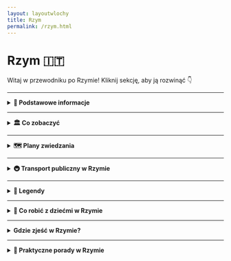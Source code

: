 ```yaml
---
layout: layoutwlochy
title: Rzym
permalink: /rzym.html
---
```


# Rzym 🇮🇹

Witaj w przewodniku po Rzymie! Kliknij sekcję, aby ją rozwinąć 👇

---

<details>
  <summary><strong>📌 Podstawowe informacje</strong></summary>
  <p>
    Rzym to nie tylko stolica Włoch, ale też jedno wielkie muzeum pod gołym niebem, w którym tramwaj czasem mija kolumnę z czasów, gdy nikt jeszcze nie wiedział, czym jest Wi-Fi. Można powiedzieć, że historia w Rzymie dosłownie czai się za rogiem – a czasem nawet pod chodnikiem.
  </p>

  <h3>Jak się tam dostać?</h3>
  <p>
    Z Polski do Rzymu można się dostać w jeden sposób – lotem. Teleportacja jeszcze nie działa, chociaż Włosi z pewnością by ją opatentowali i nazwali „Espressotransporto”. Najszybsza i najtańsza opcja to samolot – tanie linie lotnicze (czytaj: te, gdzie kanapka kosztuje więcej niż bilet) latają z wielu polskich miast, m.in. z Warszawy, Krakowa, Wrocławia i Gdańska.
  </p>

  <h3>Lotniska</h3>
  <ul>
    <li><strong>Fiumicino (Leonardo da Vinci)</strong> – większe, elegantsze, z lotami międzynarodowymi i klimatem „Witaj w Europie, turysto!”.</li>
    <li><strong>Ciampino</strong> – mniejsze, ale za to tanie linie je uwielbiają. Jeśli widzisz bilet za 59 zł, to pewnie tu wylądujesz.</li>
  </ul>

  <h3>O jedzeniu słów kilka</h3>
  <p>
    Włosi nie żartują z jedzenia. I Ty też nie powinieneś. Pizza w Rzymie to osobna kategoria sztuki, a pasta... ech, pasta to styl życia. Jeśli zjesz spaghetti carbonara ze śmietaną – ryzykujesz wygnanie z miasta. A tiramisu? To deser, który potrafi rozwiązać kryzysy międzynarodowe. Słowem: przyjeżdżasz głodny, wyjeżdżasz szczęśliwie okrągły.
  </p>
</details>

---
 
  <details>
  <summary><strong>🏛️ Co zobaczyć</strong></summary>

  <div class="mapa-rzymu">
<iframe src="https://www.google.com/maps/d/embed?mid=1J3t2K6YPzD9cGQLAb_nNhQ3nCCrWo_E&ehbc=2E312F&noprof=1" width="100%" height="500" style="border:0;" loading="lazy"></iframe>
  </div>


  <details>
    <summary><strong>🏟️ Koloseum – jak zwiedzać i kupić bilety</strong></summary>
    <p><em>Współrzędne: 41.8902° N, 12.4922° E</em></p>

    <div style="text-align: center; margin: 20px 0;">
  <img 
    src="{{ '/assets/images/koloseum.jpg' | relative_url }}" 
    alt="Koloseum" 
    style="width: 100%; max-width: 600px; height: auto; border: 3px solid #ccc; border-radius: 8px; box-shadow: 0 4px 8px rgba(0,0,0,0.1);">
</div>

    
    <p>Witaj w Koloseum, największym arenie walk, gdzie nie ma miejsca na nudę, ale na pewno jest miejsce na zaskoczenie! Jeśli myślisz, że koloseum to tylko miejsce, gdzie niegdyś walczyli gladiatorzy, to jesteś w błędzie. To także miejsce, które przypomina ci, że Rzymianie mieli wyobraźnię! Dziś to jedno z najbardziej popularnych miejsc turystycznych na świecie – i to z dobrego powodu. Każdy, kto je odwiedza, zostaje wciągnięty w wir historii i… tłumów turystów. Oczywiście nie ma się co dziwić – Koloseum jest po prostu wspaniałe!</p>

<p>To prawda, że nie znajdziesz tu już walk gladiatorów ani pokazów lwów, ale za to jest całe mnóstwo przewodników, którzy opowiedzą Ci, jak to kiedyś było. I to naprawdę robi wrażenie. Z jednej strony czujesz się, jakbyś przeniósł się do starożytnego Rzymu, a z drugiej – nie możesz się doczekać, aż uda ci się zrobić idealne selfie przed tą monumentalną budowlą. W końcu, kto by nie chciał mieć na zdjęciu Koloseum? I kto by nie chciał poczuć się jak w filmie?</p>

<p>Koloseum to także doskonały przykład, jak Rzymianie potrafili budować coś, co przetrwa wieki. Tak, Koloseum ma ponad 2000 lat i nadal robi wrażenie. A jeśli myślisz, że to tylko „stara ruina”, to się mylisz – w rzeczywistości Koloseum to miejsce, które może pochwalić się nie tylko olbrzymimi rozmiarami, ale i wielką historią. Kiedy patrzysz na tę ogromną arenę, masz wrażenie, że zaraz usłyszysz bębny i krzyki tłumów. I kto wie – może wciąż znajdziesz tu ślady dawnych dni!</p>

<p>Jeśli planujesz odwiedzić Koloseum, pamiętaj, że nie jest to wcale takie łatwe. Mimo że budowla jest absolutnie majestatyczna, to dotarcie do środka może wymagać cierpliwości. Tłumy turystów, długie kolejki i ten nieustający gwar – to wszystko należy do „uroków” turystyki w Rzymie. Ale jeśli nie chcesz czekać, polecamy opcję zakupu biletów online. A potem – gotowy na podbój Koloseum? Bo kiedy już znajdziesz się w środku, poczujesz się jak prawdziwy gladiator!</p>

    <h3>Jak dotrzeć?</h3>
    <ul>
      <li>Znajduje się w centrum Rzymu, przy stacji metra <strong>Colosseo</strong> (linia B).</li>
    </ul>

    <h3>Godziny otwarcia</h3>
    <ul>
      <li><strong>Codziennie</strong>: od 9:00 do ok. 19:00 (ostatnie wejście godzinę wcześniej)</li>
      <li><strong>Zamknięte</strong>: 25 grudnia i 1 stycznia</li>
    </ul>

    <h3>Rodzaje biletów</h3>
    <ul>
      <li><strong>Bilet standardowy</strong> (~18€): Koloseum, Forum Romanum i Palatyn, ważny 24h</li>
      <li><strong>Z audio przewodnikiem</strong> lub <strong>z przewodnikiem</strong></li>
      <li><strong>Bilet Arena Floor</strong>: wejście na arenę</li>
      <li><strong>Underground & Upper Levels</strong>: podziemia i wyższe piętra – tylko z przewodnikiem</li>
    </ul>

    <h3>Gdzie kupić bilety?</h3>
    <ul>
      <li>Najlepiej <strong>online z wyprzedzeniem</strong> – duże kolejki na miejscu</li>
      <li>Oficjalna strona: <a href="https://colosseo.it" target="_blank">colosseo.it</a></li>
    </ul>

    <h3>Wskazówki</h3>
    <ul>
      <li>Latem zabierz wodę i czapkę – mało cienia</li>
      <li>Nie zabieraj dużych plecaków – mogą być zakazane</li>
    </ul>

    <h3>Ciekawostka</h3>
    <p>Po upadku Rzymu Koloseum było rozbierane na kamień. Mimo to przetrwało wieki i dziś jest jednym z cudów architektury starożytnej – przyciąga miliony turystów rocznie.</p>
  </details>


<details>
  <summary><strong>🏛️ Forum Romanum – serce starożytnego Rzymu</strong></summary>
    <p><em>Współrzędne: 41.8925° N, 12.4853° E</em></p>

    <div style="text-align: center; margin: 20px 0;">
  <img 
    src="{{ '/assets/images/forumromanum.jpg' | relative_url }}" 
    alt="Koloseum" 
    style="width: 100%; max-width: 600px; height: auto; border: 3px solid #ccc; border-radius: 8px; box-shadow: 0 4px 8px rgba(0,0,0,0.1);">
</div>
  
  <p>Witaj na Forum Romanum, miejscu, które kiedyś było epicentrum życia politycznego, towarzyskiego, a także… plotkarskiego w starożytnym Rzymie. Jeśli kiedykolwiek marzyłeś o byciu świadkiem wielkich przemówień i politycznych intryg, to Forum Romanum to miejsce, które spełni Twoje marzenia. Oczywiście, w dzisiejszych czasach jest tu już tylko sporo kamieni, ale dzięki wyobraźni łatwo możesz poczuć się jak obywatel starożytnego Rzymu – tylko z nowoczesnym aparatem i w sandałkach zamiast tuniki.</p>

<p>Forum Romanum było kiedyś areną dla wielkich przemów, politycznych spotkań i... okolicznych plotek. Możesz sobie wyobrazić, jak senatorowie przekrzykiwali się, rzucali oskarżenia i sporządzali plany na przyszłość. I tak, w międzyczasie przechodziły tam także wieści o wojnach, zwycięstwach, a może nawet rzymskich romansach. Z całym tym zamieszaniem w powietrzu, nikt nie myślał, że te ruiny przetrwają przez wieki i staną się turystycznym magnesem.</p>

<p>Dziś Forum Romanum to bardziej "wielki plac ruin", ale to nie zmienia faktu, że wciąż jest to jedno z najbardziej fascynujących miejsc w Rzymie. Spacerując pośród kamieni, starych kolumn i ruin świątyń, można poczuć się jakby czas stanął w miejscu, a wokół ciebie wciąż słychać echa starożytnych debat i rozmów. Chcesz poczuć się jak senator? Wystarczy postać przy jednym z tych ogromnych kamieni i poczuć się ważnym.</p>

<p>Tak, Forum Romanum to wspaniałe miejsce do spacerów, ale także doskonała okazja, by pochwalić się znajomym, że widziałeś miejsce, gdzie decydowały się losy imperium. Co więcej, pamiętaj, że nie tylko politycy mieli swoje spotkania na Forum. To także miejsce, gdzie odbywały się publiczne ogłoszenia, targi i zabawy. A jeśli marzysz o takim starożytnym Rzymie, Forum Romanum jest świetnym miejscem, by poczuć się jak prawdziwy obywatel.</p>


  <h3>Co zobaczyć?</h3>
  <ul>
    <li>Łuk Tytusa</li>
    <li>Świątynia Saturna</li>
    <li>Kurii – dawna siedziba senatu</li>
    <li>Bazylika Maksencjusza</li>
    <li>Dom Westalek</li>
  </ul>

  <h3>Informacje praktyczne</h3>
  <ul>
    <li>Wejście przez Koloseum lub wzgórze Palatyn</li>
    <li>W cenie biletu do Koloseum</li>
    <li>Czas zwiedzania: 1–1,5 godziny</li>
  </ul>

  <h3>Ciekawostka</h3>
  <p>Forum popadło w ruinę po upadku cesarstwa i przez wieki było zapomniane – znajdowały się tu... pastwiska!</p>
</details>


<details>
  <summary><strong>⛪ Watykan i Bazylika św. Piotra</strong></summary>
  <p><em>Współrzędne: 41.9022° N, 12.4539° E</em></p>

 <div style="text-align: center; margin: 20px 0;">
  <img 
    src="{{ '/assets/images/watykan.jpg' | relative_url }}" 
    alt="Watykan" 
    style="width: 100%; max-width: 600px; height: auto; border: 3px solid #ccc; border-radius: 8px; box-shadow: 0 4px 8px rgba(0,0,0,0.1);"
  >
</div>
  
  <p>Watykan – to miejsce, które nie tylko jest najmniejszym państwem na świecie (tak, mniejsze niż niektóre parki w Rzymie), ale również pełnym magii centrum religii katolickiej. Przynajmniej tak mówią. Jeśli jeszcze nie miałeś okazji odwiedzić Watykanu, to... wiesz, co mówi się o tym miejscu? To jak wchodzić do magicznej krainy, gdzie każda statua, każdy obraz i każdy fragment marmuru wygląda jakby miał swoją własną historię do opowiedzenia.</p>

<p>Warto zacząć od Bazyliki św. Piotra, która jest bardziej znana niż niejedno supergwiazdorskie dzieło sztuki. Kiedy wchodzisz do tej gigantycznej świątyni, czujesz się jak mikroczłowiek w porównaniu z jej olbrzymimi kolumnami i gigantyczną kopułą, która – swoją drogą – jest jednym z największych cudów architektonicznych na świecie. Powiem to wprost: Bazylika św. Piotra to trochę jak olbrzymi sklep spożywczy... tylko zamiast jedzenia, masz pełno dzieł sztuki i religijnych artefaktów.</p>

<p> Najbardziej imponująca jest „Pieta” Michała Anioła – rzeźba, która sprawia, że cała reszta Bazyliki wydaje się być tłem. Dodatkowo, jeśli masz ochotę na mały workout, możesz wybrać się na wspinaczkę po schodach, by dotrzeć do samego szczytu kopuły. Z góry rozciąga się widok, który sprawi, że poczujesz się jak cesarz Rzymu... lub przynajmniej jak ktoś, kto ma bardzo, bardzo dobry widok na miasto.</p>

<p>A teraz mała ciekawostka: czy wiesz, że Bazylika św. Piotra została zbudowana na miejscu grobu św. Piotra, który był jednym z apostołów Jezusa? No tak, można powiedzieć, że wybór lokalizacji był całkiem dobry. A to, że cała konstrukcja trwała setki lat? To już tylko potwierdza, jak bardzo Rzym lubi robić rzeczy na wielką skalę.</p>

<p>Oczywiście, Bazylika to tylko część Watykanu. Po drodze na pewno natrafisz na Plac św. Piotra, który ma jeden z najbardziej rozpoznawalnych widoków na świecie – owalny kształt z gigantycznymi kolumnami w kształcie serca. Możesz sobie wyobrazić, że jesteś częścią pielgrzymki lub po prostu robisz selfie. Wybór należy do Ciebie.</p>

<p>Nie zapomnij również o Muzeach Watykańskich. Jeśli masz trochę więcej czasu (i energii, bo to jak odwiedzić całą galerię sztuki świata w jednym miejscu), będziesz miał okazję zobaczyć nie tylko zbiory papieskie, ale i... no tak, słynne freski Michała Anioła w Kaplicy Sykstyńskiej. I pamiętaj, nie spiesz się – bo po drodze trafisz na tyle dzieł sztuki, że będzie to prawdziwa uczta dla Twoich oczu (a także trochę dla umysłu, jeśli potrafisz rozpoznać każdy obraz i jego znaczenie).</p>

<p>Podsumowując, Watykan to prawdziwa podróż w czasie, historii i... pięknej architekturze. Warto poświęcić trochę czasu na zachwycanie się tym miejscem. Możesz śmiało powiedzieć, że odwiedziłeś „małe” państwo, które jest w stanie oczarować nawet tych, którzy nie są aż tak religijni. A jeśli nawet nie planujesz zostać papieżem, to przynajmniej masz wyjątkowe wspomnienia i zdjęcia na Instagramie!</p>
  <h3>Co zobaczyć?</h3>
  <ul>
    <li><strong>Bazylika św. Piotra</strong> – największy kościół chrześcijański na świecie</li>
    <li><strong>Plac św. Piotra</strong> – z kolumnadą Berniniego</li>
    <li><strong>Kopuła Michała Anioła</strong> – panorama Rzymu</li>
    <li><strong>Muzea Watykańskie</strong> – m.in. Kaplica Sykstyńska</li>
  </ul>

  <h3>Wskazówki</h3>
  <ul>
    <li>Wejście do bazyliki – <strong>bezpłatne</strong></li>
    <li>Ubiór: zakryte ramiona i kolana</li>
    <li>Muzea – płatne, lepiej kupić bilety online</li>
  </ul>

  <h3>Ciekawostka</h3>
  <p>Na kopule Bazyliki znajduje się napis po łacinie: „Ty jesteś Piotr, i na tej opoce zbuduję mój Kościół”.</p>
</details>


<details>
  <summary><strong>🕍 Panteon – świątynia wszystkich bogów</strong></summary>
  <p><em>Współrzędne: 41.8986° N, 12.4769° E</em></p>
  
<div style="text-align: center; margin: 20px 0;">
  <img 
    src="{{ '/assets/images/panteon.jpg' | relative_url }}" 
    alt="Panteon" 
style="width: 100%; max-width: 600px; height: auto; border: 3px solid #ccc; border-radius: 8px; box-shadow: 0 4px 8px rgba(0,0,0,0.1);"  >
</div>
  
  
  <p>Wchodzisz do Panteonu, a pierwsze, co czujesz, to… ciepło! Nie tylko dlatego, że temperatura w Rzymie zazwyczaj przypomina piekarnik, ale też dlatego, że ten budynek ma więcej energii niż większość współczesnych biurowców. Kiedy wchodzi się do środka, ma się wrażenie, że zaraz wybuchnie fajerwerkami. Dlaczego? Bo w 126 roku n.e. Rzymianie postanowili stworzyć miejsce, które nie tylko miało zaskakiwać rozmiarem, ale i praktycznością. I o ile nie możemy dostać tu Wi-Fi, to na pewno dostaniemy niezapomniane wrażenia.</p>

<p>Ale zacznijmy od początku. Panteon to świątynia poświęcona wszystkim bogom starożytnego Rzymu (tak, wszystkie!). Na pewno nie chciałbyś tu spotkać swojego szefa, bo nawet bogowie mogą mieć problem z załatwieniem sprawy w kolejce. Słynna kopuła Panteonu, z otworem w suficie (<em>okulus</em>), jest tak perfekcyjnie zaprojektowana, że wpuszcza światło… ale nie deszcz. Dzięki temu wnętrze wygląda jak niekończąca się scena w najlepszym filmie, który wciąż kręcą od 1900 lat.</p>

<p>A teraz najlepsze: Panteon, mimo że jest ponad 1900 lat stary, wygląda jakby dopiero co przeszedł renowację. Rzymianie wiedzieli, jak zrobić coś na wieczność. Chociaż my, ludzie współcześni, z pewnością byśmy się złamali, gdybyśmy musieli dbać o taki budynek przez tyle lat – Panteon nadal zachwyca swoją perfekcyjną harmonią. Tak, to coś, co robi wrażenie na każdym, kto lubi starożytną inżynierię, ale też na tych, którzy po prostu szukają idealnej fotki na Instagram.</p>

<p>Pod względem „bezpieczeństwa turystów”, Panteon daje radę. Wystarczy unikać momentów, kiedy na zewnątrz pojawia się tłum, bo w środku to już całkiem cicho i spokojnie – idealnie, żeby rozważyć życie. A potem wyjść na Piazza della Rotonda i przypomnieć sobie, że jesteś w Rzymie, gdzie pizza jest zawsze dobra, a kawa równie cudowna.</p>

<p>A teraz powiedzmy to głośno: Panteon to nie tylko kolejna starożytna budowla. To miejsce, które ma coś w rodzaju „magii”: każdy, kto je odwiedza, czuje się jakby przeniósł się w czasie. Warto podjąć ten wysiłek i dać się oczarować, bo naprawdę… nie ma nic lepszego niż poczuć się jak na planie filmu „Rzym w 3D”!</p>

  <h3>Cechy charakterystyczne</h3>
  <ul>
    <li>Ogromna kopuła z oculusem (otwór w środku dachu)</li>
    <li>Kolumnada z frontu – typowa dla stylu rzymskiego</li>
  </ul>

  <h3>Wstęp</h3>
  <ul>
    <li>Od 2023 roku – płatny (~5€)</li>
    <li>Bilety dostępne na miejscu i online</li>
  </ul>

  <h3>Ciekawostka</h3>
  <p>Kopuła Panteonu była największą na świecie przez ponad 1300 lat – do czasów katedry we Florencji!</p>
</details>


<details>
  <summary><strong>⛲ Fontanna di Trevi – wrzuć monetę!</strong></summary>
  <p><em>Współrzędne: 41.9009° N, 12.4833° E</em></p>
 
  <div style="text-align: center; margin: 20px 0;">
  <img 
    src="{{ '/assets/images/fontannaditrevi.jpg' | relative_url }}" 
    alt="Fontanna di Trevi" 
style="width: 100%; max-width: 600px; height: auto; border: 3px solid #ccc; border-radius: 8px; box-shadow: 0 4px 8px rgba(0,0,0,0.1);"  >
</div>
  
  <p>Ah, Fontanna di Trevi! To miejsce, które sprawia, że czujesz się jak bohater romantycznego filmu, nawet jeśli właśnie spóźniłeś się na obiad i przypadkiem popełniłeś modowe faux pas. W tym magicznym zakątku Rzymu nie tylko możesz poczuć się jak gwiazda, ale masz również szansę na spełnienie swojego marzenia (jeśli wrzucisz odpowiednią monetę, oczywiście!).</p>

<p>Fontanna została zaprojektowana przez Nicola Salvi, który pewnie wziął pod uwagę, że „więcej zawsze znaczy lepiej”. Z tej zasady powstała jedna z najbardziej okazałych fontann na świecie, która przyciąga miliony turystów z całego globu. Jeśli kiedykolwiek pomyślałeś, że fontanna to tylko kilka strumieni wody, to jesteś w błędzie. Tutaj woda jest wręcz artystycznym tańcem, a rzeźby w kamieniu opowiadają historie, które mógłbyś zobaczyć tylko w najlepszych filmach. I wszystko to w jednym miejscu – z wodą w tle, która jest wręcz zbyt fotogeniczna.</p>

<p>Teraz najważniejszy punkt: jeśli chcesz być częścią tej legendarnej atmosfery, to czas na „monetowy rytuał”! Rzucenie monety do fontanny ma sprawić, że wrócisz do Rzymu. Możesz rzucić tylko jedną monetę (bo to wystarczy!), ale pamiętaj, aby zrobić to prawą ręką, przez lewe ramię. Trochę jak magia, ale w wersji turystycznej. A jeśli chcesz podnieść poprzeczkę, wrzuć dwie monety – wtedy podobno miłość życia czeka na Ciebie w Wiecznym Mieście! Ale spokojnie, jeśli nie wierzysz w takie historie, zawsze możesz liczyć na najnowszy post na Instagramie z idealnym selfie przy fontannie. Kto by się nie cieszył z takiego kadru?</p>

<p>Choć fontanna jest tłumnie odwiedzana przez turystów, to i tak jest to miejsce, w którym na pewno poczujesz magię Rzymu. Więc, drogi podróżniku, nie czekaj dłużej! Rzucaj monetę, miej nadzieję na powrót do tego miasta i… nie zapomnij zrobić ściśle turystycznego zdjęcia!</p>

<p>Fontanna di Trevi to jedno z tych miejsc, które stają się częścią Twoich wspomnień – woda, monety, a potem znowu woda. Ale za każdym razem, gdy spojrzysz na zdjęcie, przypomnisz sobie o tym jednym, wyjątkowym momencie w Rzymie. I kto wie? Może magia rzeczywiście działa!</p>
  <h3>Tradycja</h3>
  <ul>
    <li>Wrzuć <strong>1 monetę</strong> – wrócisz do Rzymu</li>
    <li><strong>2 monety</strong> – znajdziesz miłość</li>
    <li><strong>3 monety</strong> – ślub</li>
  </ul>

  <h3>Wskazówki</h3>
  <ul>
    <li>Najlepszy widok: wcześnie rano lub późnym wieczorem</li>
    <li>Zawsze tłoczno – strzeż się kieszonkowców</li>
  </ul>

  <h3>Ciekawostka</h3>
  <p>Codziennie z fontanny wyławia się ponad 3 tysiące euro – pieniądze trafiają do rzymskiej Caritas.</p>
</details>


<details>
  <summary><strong>🏰 Zamek Świętego Anioła</strong></summary>
  <p><em>Współrzędne: 41.9031° N, 12.4663° E</em></p>
  
  <div style="text-align: center; margin: 20px 0;">
  <img 
    src="{{ '/assets/images/zamekswietegoaniola.jpg' | relative_url }}" 
    alt="Zamek Świętego Anioła" 
style="width: 100%; max-width: 600px; height: auto; border: 3px solid #ccc; border-radius: 8px; box-shadow: 0 4px 8px rgba(0,0,0,0.1);"
    >
</div>
  
  <p>Wiesz, co wspólnego ma Zamek Świętego Anioła z najbardziej tajemniczymi zamkami w Europie? Otóż, jest jednym z najbardziej uroczych (i tajemniczych) zabytków w Rzymie! Zamek, który przez wieki pełnił różne funkcje – od cesarskiej nekropolii po fortecę, a także miejsce, gdzie wieszano najwięcej sekretów, przekształcił się w jeden z najciekawszych punktów turystycznych w Wiecznym Mieście. A jeśli marzysz o tym, by poczuć się jak bohater filmów sensacyjnych, to idealne miejsce dla Ciebie!</p>

<p>Po pierwsze, Zamek Świętego Anioła wcale nie wygląda jak typowy zamek – zamiast strzelistych wież, ma okrągłą formę. I to jest właśnie urok tego miejsca – żadnych zbytnich dekoracji, tylko klasyka, jakby z innej epoki. A na szczycie tego okrągłego, tajemniczego tworu znajduje się figura św. Michała Archanioła, który ponoć rozbrajał demony. Dzisiaj nie ma demonów, ale turystów do pokonania! Kiedy wspinasz się na wzgórze, czujesz się jak bohater średniowiecznej opowieści – nieistotne, że głównie robisz zdjęcia. Liczy się efekt końcowy!</p>

<p>Historia tego zamku to prawdziwa karuzela zmian. Pierwotnie zbudowany jako grobowiec cesarza Hadriana, zamek był przez wieki siedzibą papieży, miejscem ukrycia skarbów i – a jakże! – także fortecą wojskową. W jego wnętrzach możesz poczuć się niczym w prawdziwym thrillerze, pełnym tajnych przejść, murów i historii, które mówią: „tak, to tu, gdzie ukrywano sekrety!”. W końcu nie bez powodu ten zamek to jedna z najlepszych atrakcji Rzymu. To przecież nie tylko murale i zabytkowe sztukaterie – to prawdziwa historia!</p>

<p>Jeśli chcesz poczuć się jak bohater średniowiecznej opowieści, zamień swój smartfon na lampę i wyobraź sobie, że jesteś jednym z papieży, którzy – dosłownie – mieli kontrolę nad wszystkim, co działo się w Rzymie. Chociaż… musisz przyznać, że bycie papieżem nie miało wtedy lekkiego życia. Zamek był używany do przechowywania papieskich tajemnic, a teraz jest otwarty dla turystów, którzy chcą zajrzeć do jednego z najważniejszych symboli papieskiej władzy.</p>

<p>Zamek Świętego Anioła to miejsce, które łączy historię, legendy i trochę filmowej magii. Więc jeśli marzysz o spacerze po średniowiecznych korytarzach z przeszłością pełną intryg, to śmiało – zamek czeka na Ciebie. I pamiętaj, nigdy nie wiesz, co się może kryć za tymi murami… Może kolejna zagadka do rozwiązania!</p>
  <h3>Co zobaczyć?</h3>
  <ul>
    <li>Taras z panoramicznym widokiem na Rzym</li>
    <li>Dawne cele więzienne</li>
    <li>Przejście dla papieża do Watykanu (Passetto di Borgo)</li>
  </ul>

  <h3>Godziny i bilety</h3>
  <ul>
    <li>Codziennie: 9:00–19:30</li>
    <li>Bilet: ok. 15€</li>
  </ul>

  <h3>Ciekawostka</h3>
  <p>W czasie oblężeń papieże uciekali z Watykanu do zamku tajnym korytarzem. Dziś możesz i Ty nim przejść!</p>
</details>
<details>
  <summary><strong>🏞️ Villa Borghese – zielone serce miasta</strong></summary>
  <p><em>Współrzędne: 41.9142° N, 12.4923° E</em></p>
  
  <div style="text-align: center; margin: 20px 0;">
  <img 
    src="{{ '/assets/images/villaborghese.jpg' | relative_url }}" 
    alt="Villa Borghese" 
style="width: 100%; max-width: 600px; height: auto; border: 3px solid #ccc; border-radius: 8px; box-shadow: 0 4px 8px rgba(0,0,0,0.1);"
    >
</div>
    
  <p>Jeśli myślisz, że Villa Borghese to tylko kolejny park w Rzymie, to grubo się mylisz! To jedno z tych miejsc, które łączy sztukę, naturę i trochę magii. Wyobraź sobie, że wchodzisz do parku i zamiast po prostu biegać za frisbee, nagle stajesz przed jednym z najpiękniejszych dzieł sztuki na świecie. Tak, Villa Borghese to nie tylko ogród – to także dom dla jednych z najważniejszych kolekcji sztuki w Rzymie. Kiedyś była to posiadłość rodziny Borghese (tak, tej rodziny, która miała wszystko), a teraz jest to raj dla turystów i lokalnych mieszkańców, którzy marzą o chwili spokoju w centrum tętniącego życiem miasta.</p>

<p>Co jest takiego wyjątkowego w Villa Borghese? Po pierwsze, to olbrzymi park, gdzie możesz się zgubić (dosłownie, i to bez żadnych konsekwencji!). Ale to nie wszystko – na terenie parku znajduje się również słynna Galeria Borghese, w której możesz podziwiać prace takich mistrzów jak Caravaggio, Rafael czy Bernini. Tak, dobrze widzisz – Bernini! Czy to nie brzmi jak zaproszenie do odkrywania historii, gdzie każdy krok to nowa historia?</p>

<p>Park to idealne miejsce na relaksujący spacer, piknik, albo… jazdę na rowerze. Tak, rower w parku? Dlaczego nie! Villa Borghese to jedno z tych miejsc, które daje Ci wszystko – od sztuki, przez zielone alejki, po spokój, którego potrzebujesz po całym dniu zwiedzania Rzymu. Jeśli chcesz poczuć się jak artysta z epoki renesansu, wsiądź na rower, przejedź przez park i poczuj się, jakbyś miał sztukę na wyciągnięcie ręki. Gwarantuję Ci, że nie będziesz rozczarowany!</p>

<p>A jeśli masz ochotę na coś naprawdę unikalnego, odwiedź Bioparco, czyli rzymskie zoo, które znajduje się w sercu parku. Co może być lepszego niż podziwianie sztuki… z małą przerwą na podziwianie zebry? Dla miłośników przyrody to świetna okazja, by połączyć relaks wśród zieleni z czymś bardziej dzikim – dosłownie!</p>

<p>Villa Borghese to też miejsce, w którym możesz poczuć się jak w bajce – wieczne spacery po ślicznych ogrodach, sztuka na każdym kroku, a do tego – czy może być coś lepszego niż spędzanie popołudnia w tak magicznym miejscu? Jeśli więc kiedykolwiek będziesz w Rzymie i poczujesz, że Twoja dusza potrzebuje odrobiny relaksu, pamiętaj o Villa Borghese. To jedno z tych miejsc, które potrafi wciągnąć Cię w swój świat na długie godziny. I kto wie, może to właśnie tam znajdziesz swoją własną inspirację!</p>
  <h3>Co zobaczyć?</h3>
  <ul>
    <li>Galeria Borghese – muzeum z dziełami Berniniego, Caravaggia i Rafaela</li>
    <li>Taras Pincio – widok na Piazza del Popolo</li>
    <li>Ogrody, fontanny, małe jezioro z wypożyczalnią łódek</li>
  </ul>

  <h3>Ciekawostka</h3>
  <p>Wstęp do parku jest darmowy, ale do Galerii Borghese obowiązuje rezerwacja – liczba miejsc ograniczona.</p>
</details>

<details>
  <summary><strong>🪨 Schody Hiszpańskie – klasyczne selfie</strong></summary>
  <p><em>Współrzędne: 41.9057° N, 12.4823° E</em></p>
  
  <div style="text-align: center; margin: 20px 0;">
  <img 
    src="{{ '/assets/images/schodyhiszpanskie.jpg' | relative_url }}" 
    alt="Schody Hiszpańskie" 
style="width: 100%; max-width: 600px; height: auto; border: 3px solid #ccc; border-radius: 8px; box-shadow: 0 4px 8px rgba(0,0,0,0.1);"
    >
</div>
  
  <p>Schody Hiszpańskie – znane na całym świecie jako "wielka atrakcja turystyczna", a w rzeczywistości ulubione miejsce do... siedzenia. Te wspaniałe, monumentalne schody prowadzą z Placu Hiszpańskiego do Kościoła Trinità dei Monti, ale dla większości turystów, to raczej miejsce na odpoczynek i podziwianie innych turystów. Kiedy już pokonasz te 135 stopni (tak, to jest trochę jak maraton, ale w wersji turystycznej), dotrzesz do miejsca, w którym chcesz po prostu usiąść, patrzeć na ludzi i poczuć się jak część "Rzymu w ruchu".</p>

<p>Schody Hiszpańskie stały się ikoną Instagramu, gdzie każdy turysta próbuje zrobić "to jedyne zdjęcie", które będzie miał w galerii przez resztę życia. Oczywiście, najczęściej próbujesz uchwycić całą szerokość schodów, tylko po to, by odkryć, że wszyscy inni próbowali tego samego. W ten sposób, nagle zrozumiesz, że schody Hiszpańskie są tak popularne, że właściwie przypominają bardziej park rozrywki niż zabytkowy punkt widokowy.</p>

<p>Ale schody Hiszpańskie to nie tylko miejsce na selfie – to także fantastyczne miejsce na obcowanie z prawdziwym rytmem rzymskiego życia. Chociaż możesz na nich odpoczywać, nie zapomnij o jednej ważnej rzeczy – <em>rzymianie nie odpoczywają na schodach</em>. Właściwie oni po prostu przechodzą obok, robiąc to, co najlepiej potrafią: wyglądać jakby byli zajęci czymś bardzo ważnym. Ty natomiast możesz się poczuć jak część tej eleganckiej miejskiej scenerii.</p>

<p>Schody Hiszpańskie to również świetne miejsce na obserwowanie mody. Nie tylko na Tobie, ale także na innych turystach. Czy jest coś lepszego niż oglądanie, jak wszyscy podążają w jednym kierunku, próbując zmieścić się na jednym małym stopniu? Więc jeśli chcesz poczuć się jak prawdziwy Rzymianin – idź na Schody Hiszpańskie, zamów kawę, usiądź na kilku stopniach (chociaż nie za długo, bo zaraz ktoś zajmie Twoje miejsce) i poczuj się jak gwiazda na czerwonym dywanie. I pamiętaj – zawsze miej przy sobie kamerę. To miejsce, w którym trzeba udokumentować wszystko!</p>

<p>Oczywiście, jak w każdym popularnym miejscu turystycznym, Schody Hiszpańskie mają swoją specjalną atmosferę – a mianowicie tłumy ludzi. Ale to też część uroku! W końcu, co to za turystyka, jeśli nie można poczuć się przez chwilę jak część wielkiej rzymskiej rodziny? Więc nie zapomnij przynieść ze sobą wygodnych butów (choć wiesz, że raczej nie będziesz w nich biegać, prawda?).</p>

<p>Schody Hiszpańskie to też dobry punkt startowy, jeśli masz ochotę na zakupy. W końcu z ich szczytu łatwo trafić do Via Condotti, czyli ulicy pełnej luksusowych sklepów, gdzie wiesz, że w końcu można zacząć marzyć o tej wymarzonej torbie. Ale najpierw – te schody, a potem zakupy! Tylko pamiętaj – nie siadamy na schodach zbyt długo, bo miłość do mody nie jest wieczna!</p>
  <h3>Warto wiedzieć</h3>
  <ul>
    <li>Znajdują się u podnóża kościoła Trinità dei Monti</li>
    <li>W pobliżu luksusowe butiki (Via dei Condotti)</li>
    <li>Obecnie zakazane jest siadanie na schodach – grożą mandaty</li>
  </ul>
</details>

<details>
  <summary><strong>🕯️ Campo de’ Fiori – życie nocne i targ</strong></summary>
  <p><em>Współrzędne: 41.8954° N, 12.4723° E</em></p>
  <p>Campo de' Fiori to jedno z tych miejsc, które w Rzymie wciąż tętni życiem, jakby każdy kamień miał swoją historię do opowiedzenia. Wyobraź sobie rynek, na którym możesz kupić wszystko – od świeżych warzyw po najnowsze modne gadżety – a jednocześnie poczuć, jak przeszłość odzywa się w tle. To nie tylko targ, to także miejsce, w którym wciąż panuje ta sama energia, co przed wiekami. Na tym placu możesz poczuć się jak turysta i mieszkaniec w jednym – bo kto powiedział, że zakupy nie mogą być historyczną przygodą?</p>

<p>Oczywiście, Campo de' Fiori nie jest tylko miejscem, w którym kupujesz pomidory, które będą smaczniejsze niż te, które miałeś w domu. To także plac, na którym znajduje się pomnik Giordano Bruno, filozofa, który w XVI wieku miał trochę zbyt nowoczesne poglądy jak na ówczesne czasy. Został skazany na spalenie na stosie, ale jego pomnik na Campo de' Fiori przypomina, że w tym miejscu historia naprawdę daje o sobie znać – w najlepszym, najbardziej rzymskim stylu.</p>

<p>Choć dziś rynek wygląda jak typowa sceneria z włoskiego filmu, kiedyś był to jeden z głównych punktów spotkań mieszkańców Rzymu. Chciałbyś porozmawiać z sąsiadami o pogodzie? Campo de' Fiori to idealne miejsce. Chciałbyś się pochwalić nowym kapeluszem? Wiesz, gdzie go założyć. Właściwie, jeśli nie spędzisz przynajmniej godziny w tym miejscu, to nie możesz powiedzieć, że naprawdę byłeś w Rzymie!</p>

<p>Tak, to jedno z tych miejsc, które ma nie tylko historyczne znaczenie, ale też wyjątkowy klimat. To trochę jak spotkanie z rzymską wersją "targu z duszą" – z gwarą, zapachami i kolorami, które sprawiają, że czujesz się częścią tej miejskiej opowieści. Jeśli zdecydujesz się na poranny spacer po tym placu, na pewno poczujesz się jak prawdziwy Rzymianin. A jak skończysz zakupy, możesz udać się na kawę do jednej z okolicznych kawiarni, gdzie znowu poczujesz się jak bohater w filmie – tym razem z napisem "relaks" na planszy!</p>

<p>Campo de' Fiori to też doskonałe miejsce na złapanie oddechu i odpoczynek od zwiedzania. Zresztą, kto nie chciałby się spalić na stosie idei jak Giordano Bruno, rozkoszując się świeżym powietrzem, owocami, warzywami i odrobiną rzymskiego słońca? Tylko pamiętaj, żeby nie kupować za dużo – w końcu nie będziesz mógł unieść wszystkiego sam!</p>
  <h3>Ciekawostka</h3>
  <p>Na środku placu stoi pomnik filozofa Giordano Bruno, spalonego tu na stosie za poglądy heretyckie.</p>
</details>

<details>
  <summary><strong>⛲ Piazza Navona – plac gdzie wszyscy robią to samo zdjęcie</strong></summary>
  <p><em>Współrzędne: 41.8992° N, 12.4731° E</em></p>
  
  <div style="text-align: center; margin: 20px 0;">
  <img 
    src="{{ '/assets/images/piazzanavona.jpg' | relative_url }}" 
    alt="Piazza Navona" 
style="width: 100%; max-width: 600px; height: auto; border: 3px solid #ccc; border-radius: 8px; box-shadow: 0 4px 8px rgba(0,0,0,0.1);"
    >
</div>
  
  <p>Piazza Navona – miejsce, które niemal każdy turysta w Rzymie zna z opowieści... i Instagramu! Ten elegancki plac, który kiedyś był stadionem, a teraz jest najbardziej znanym placem w mieście, przyciąga tłumy zarówno turystów, jak i... artystów malujących portrety na każdym kroku. Właściwie, Piazza Navona to jedno z tych miejsc, w którym nie masz pojęcia, czy więcej jest turystów, czy ludzi próbujących sprzedawać Ci coś, czego na pewno nie potrzebujesz.</p>

<p>Na Piazza Navona znajduje się kilka niesamowitych fontann, w tym Fontanna Czterech Rzek, która na pewno zrobi wrażenie, bo – jak sama nazwa wskazuje – zawiera cztery rzeki. A może to jednak cztery fontanny? Kto to wie, bo w tym zabytkowym chaosie trudno się połapać. Najważniejsze jest to, że wszyscy stoją wokół i próbują zrobić to perfekcyjne zdjęcie, w którym widoczna jest cała fontanna, a Ty przypadkowo wyglądasz jak część krajobrazu. Czysta magia!</p>

<p>Po prostu musisz zobaczyć Fontannę Czterech Rzek, której centralną częścią jest posąg przedstawiający rzeki: Nil, Ganges, Dunaj i La Plata. Jak to możliwe, że te cztery rzeki spotykają się w jednym miejscu? To tajemnica Rzymu. Tak samo jak tajemnicą pozostaje, dlaczego zawsze na Piazza Navona jest pełno ludzi, którzy próbują zrobić jedno z tych samych zdjęć, z tym samym kadrem.</p>

<p>Warto tu przyjść również dla niepowtarzalnej atmosfery. Wyobraź sobie, że siedzisz w kawiarni, popijasz espresso i patrzysz na tłum ludzi, który po prostu nie przestaje przychodzić i odchodzić. To jak oglądanie filmu, tylko bez subskrypcji Netflixa. Do tego dołączają artyści malujący portrety, muzycy, a nawet uliczni performerzy, którzy starają się prześcignąć siebie nawzajem w szalonych popisach. Przeżycie na miarę Rzymu!</p>

<p>A jeśli jeszcze nie poczułeś się jak prawdziwy turysta, to wiesz, co musisz zrobić – kupić coś z lokalnego straganu. Chociaż oczywiście nie zapomnij o klasycznym pamiątkowym magnesie, bo jak wszyscy wiemy, to jedyna rzecz, która będzie przypominać Ci o Rzymie, kiedy będziesz wracać do domu i odkryjesz, że jednak nie zrobiłeś żadnego zdjęcia.</p>

<p>Piazza Navona to również idealne miejsce na zakończenie dnia. Kiedy słońce zaczyna zachodzić, a lampy na placu zapalają się, cała scena zmienia się w romantyczny, lekko magiczny krajobraz. I choć zapewne jest tu tłum ludzi, to nadal poczujesz się jak część tego spektaklu. Tak, to Rzym – po prostu nie próbuj zrozumieć, jak to wszystko działa, bo i tak nie masz szans!</p>

  <h3>Najważniejsze punkty</h3>
  <ul>
    <li>Fontanna Czterech Rzek (Bernini)</li>
    <li>Kościół Sant’Agnese in Agone</li>
    <li>Świąteczne jarmarki i wydarzenia sezonowe</li>
  </ul>
</details>

<details>
  <summary><strong>🏛️ Termy Karakalli – łaźnie cesarzy</strong></summary>
  <p><em>Współrzędne: 41.8793° N, 12.4963° E</em></p>
  
  <div style="text-align: center; margin: 20px 0;">
  <img 
    src="{{ '/assets/images/termykarakalli.jpg' | relative_url }}" 
    alt="Termy Karakalli" 
style="width: 100%; max-width: 600px; height: auto; border: 3px solid #ccc; border-radius: 8px; box-shadow: 0 4px 8px rgba(0,0,0,0.1);"
    >
</div>
  
  <<p>Jeśli kiedykolwiek marzyłeś o tym, by poczuć się jak starożytny Rzymianin w najmodniejszym spa, Termy Karakalli są miejscem, które musisz odwiedzić. Tak, dobrze słyszysz! Kiedy myślisz o luksusie w starożytnym Rzymie, to właśnie tu – w jednym z największych kompleksów termalnych w historii – Rzymianie odpoczywali, relaksowali się, a także toczyli poważne rozmowy o polityce, pogodzie i oczywiście... plotkach o cesarzach.</p>

<p>Termy Karakalli to miejsce, gdzie można poczuć się jak cesarz, nawet jeśli nie masz armii ani pałacu. Zbudowane w III wieku n.e., te ogromne łaźnie publiczne były dla Rzymian miejscem spotkań towarzyskich, relaksu, a także... popisywania się. Jak zresztą wszędzie w Rzymie, liczyło się nie tylko to, jak się bawisz, ale także jak pokazujesz się innym. W Termach Karakalli możesz poczuć się częścią tej wielkiej społecznej machiny, chociaż teraz to raczej tylko kawałek ruiny i wiele wyobraźni.</p>

<p>Nie daj się jednak zwieść pozorom – Termy Karakalli to nie tylko ruiny! To prawdziwy labirynt wielkich przestrzeni, z salami pełnymi zdobionych ścian, których fragmenty można podziwiać, jakbyś znalazł się w starożytnym spa z epoki superluksusu. No dobrze, może nie ma już wody, ale wyobraź sobie, jakbyś zanurzył się w tych basenach – odpoczywając po ciężkim dniu... polowania, wojny, czy co tam robili cesarze.</p>

<p>Oczywiście, w tym ogromnym kompleksie nie tylko kąpali się Rzymianie. Termy Karakalli to także miejsce, w którym znajdowały się biblioteki, gimnazja, a także małe sklepy z wszelkimi drobiazgami, które mogłyby zainteresować niejednego turystę. No i nie zapominajmy o wspaniałych ogrodach – bo kto nie chciałby spędzić dnia w ogrodzie w środku miasta, odpoczywając po dniu pełnym wojskowych spotkań i biegania w tunice?</p>

<p>Nie zapomnij również o samym Karakalli – cesarzu, który postanowił rozbudować tę termalną świątynię, by zadowolić swoich poddanych (i może też pochwalić się, jak bardzo mu się udało). Pamiętaj tylko, że nie możesz liczyć na gorącą kąpiel, ale możesz liczyć na wspaniałą okazję, by poczuć się jak część tego wielkiego, złożonego świata.</p>

<p>A jeśli znajdziesz czas na zwiedzanie Term, nie zapomnij zrobić selfie na tle tych olbrzymich ruin. To przecież jedna z najstarszych form spa w historii, więc spokojnie możesz pochwalić się, że relaksowałeś się w Rzymie – nawet jeśli woda jest już tylko wspomnieniem.</p>

  <h3>Co znajdziesz?</h3>
  <ul>
    <li>Resztki basenów, mozaiki i sauny</li>
    <li>Latem – koncerty i opery na otwartym powietrzu</li>
  </ul>

  <h3>Wstęp</h3>
  <ul>
    <li>Bilet: ok. 10€</li>
    <li>Dostępne bilety łączone z Koloseum</li>
  </ul>
</details>

<details>
    <summary><strong>🕵️ Sekretne miejsca Rzymu</strong></summary>
    <div class="mapa-rzymu">
    <iframe src="{{ '/assets/mapy/sekretne_miejsca_rzymu_mapa.html' | relative_url }}" width="100%" height="500" style="border:0;" loading="lazy"></iframe>
  </div>

    <h3>🧱 Kościół San Clemente – warstwy historii</h3>
    <p><em>Współrzędne: 41.8894° N, 12.4951° E</em></p>
    <p>Kościół składa się z trzech poziomów: średniowiecznej bazyliki, wcześniejszego kościoła z IV wieku i jeszcze niższego mitreum z czasów rzymskich.</p>

    <h3>🌉 Via Appia Antica – najstarsza droga</h3>
    <p><em>Współrzędne: 41.8428° N, 12.5114° E</em></p>
    <p>Starorzymska droga otoczona ruinami i zielenią. Idealna na rower lub spacer w ciszy.</p>

    <h3>🪦 Cimitero Acattolico – romantyczny cmentarz</h3>
    <p><em>Współrzędne: 41.8759° N, 12.4793° E</em></p>
    <p>Spokojne, zielone miejsce z grobami Keatsa i Shelleya. Piękne rzeźby i cicha atmosfera.</p>

    <h3>🎭 Quartiere Coppedè – surrealistyczna dzielnica</h3>
    <p><em>Współrzędne: 41.9172° N, 12.5119° E</em></p>
    <p>Baśniowa architektura, smoki, mozaiki i fontanny. Inny świat w środku Rzymu.</p>

    <h3>🍝 Testaccio – dzielnica smaków</h3>
    <p><em>Współrzędne: 41.8750° N, 12.4767° E</em></p>
    <p>Mało turystyczna, z najlepszym street foodem, lokalnymi knajpami i targiem Testaccio.</p>

    <h3>🏞️ Park Gli Acquedotti</h3>
    <p><em>Współrzędne: 41.8470° N, 12.5620° E</em></p>
    <p>Park z rzymskimi akweduktami. Magiczne miejsce, idealne na piknik lub zdjęcia o zachodzie słońca.</p>

    <h3>🔭 Il Buco della Serratura – dziurka od klucza na Awentynie</h3>
    <p><em>Współrzędne: 41.8886° N, 12.4828° E</em></p>
    <p>Popatrz przez dziurkę – zobaczysz kopułę Bazyliki św. Piotra idealnie wkomponowaną w alejkę cyprysów.</p>

    <h3>🌄 Taras Janikulum (Gianicolo)</h3>
    <p><em>Współrzędne: 41.8919° N, 12.4608° E</em></p>
    <p>Mało znany punkt widokowy na miasto. Codziennie o 12:00 strzał z armaty!</p>

    <h3>🍊 Ogród Pomarańczowy (Giardino degli Aranci)</h3>
    <p><em>Współrzędne: 41.8883° N, 12.4766° E</em></p>
    <p>Spokojny park z widokiem na Tyber i kopuły kościołów. Idealne miejsce na chwilę oddechu.</p>

    <h3>🏚️ Dom Augusta – rezydencja pierwszego cesarza</h3>
    <p><em>Współrzędne: 41.8894° N, 12.4880° E</em></p>
    <p>Mniej znane, ale fascynujące ruiny prywatnego domu Oktawiana Augusta z oryginalnymi freskami.</p>

    <h3>🏛️ Teatr Marcellusa</h3>
    <p><em>Współrzędne: 41.8919° N, 12.4800° E</em></p>
    <p>Przodek Koloseum, dziś wkomponowany w mieszkania! Przykład, jak Rzym żyje w swoich ruinach.</p>

    <h3>🐢 Fontanna Żółwi (Fontana delle Tartarughe)</h3>
    <p><em>Współrzędne: 41.8939° N, 12.4775° E</em></p>
    <p>Urocza fontanna z żółwiami, w cichej dzielnicy żydowskiej. Piękny detal i brak tłumów.</p>

  </details>

</details>

---

<details>
  <summary><strong>🗺️ Plany zwiedzania</strong></summary>

  <details>
    <summary><strong>📅 1-dniowy plan</strong></summary>
    <p>Dzień 1: Koloseum, Forum Romanum, Panteon, Fontanna di Trevi, Piazza Navona, Zamek Świętego Anioła, Watykan</p>
    <p>Masz tylko jeden dzień w Rzymie? Spokojnie – nie jesteś jedyny. Wieczne Miasto od wieków kusi podróżnych, którzy chcą zobaczyć wszystko naraz i wrócić z walizką wspomnień (i magnesów). Rzym to miejsce, gdzie możesz zgubić orientację, zakochać się w architekturze i niepostrzeżenie wyczyścić kartę płatniczą na espresso i lody – ale absolutnie warto.

Gotowy? Spakuj wygodne buty (najlepiej sprawdzone, nie nowe z przeceny), zaopatrz się w butelkę wody, ładnie uśmiechnij się do mapy i ruszaj! Poniżej znajdziesz trasę, która pozwoli Ci zobaczyć największe perełki miasta, bez potrzeby teleportacji.</p>
    
    <ol>
      <li>
        <strong>🏟️ Koloseum</strong> <em>41.8902° N, 12.4922° E</em><br>
        Dzień zaczynamy z przytupem – od areny, gdzie kiedyś ścinali głowy, a dziś ścinają ceny na magnesy. Koloseum to symbol Rzymu, duma inżynierii i ulubione tło influencerów. Bądź jak gladiator – odważny, pewny siebie i z butelką wody, bo cienia tu tyle co rozsądku w ruchu ulicznym.
      </li>

      <li>
        <strong>🏛️ Forum Romanum</strong> <em>41.8925° N, 12.4853° E</em><br>
        Tu starożytni Rzymianie chodzili na zakupy, obgadywali senatorów i debatowali, kto ma lepszą tunikę.
      </li>

      <li>
        <strong>⛪ Panteon</strong> <em>41.8986° N, 12.4768° E</em><br>
        Kopuła większa niż Twoje plany życiowe i oculus, przez który nawet deszcz ma styl.
      </li>

      <li>
        <strong>⛲ Fontanna di Trevi</strong> <em>41.9009° N, 12.4833° E</em><br>
        Wrzuć monetę, a Rzym Cię wezwie z powrotem. Wrzuć dwie – zakochasz się. Wrzuć trzy – prawdopodobnie zbankrutujesz.
      </li>

      <li>
        <strong>🖼️ Piazza Navona</strong> <em>41.8989° N, 12.4731° E</em><br>
        Tu życie toczy się powoli, jak makaron w ustach zakochanego Włocha.
      </li>

      <li>
        <strong>🏰 Zamek Świętego Anioła</strong> <em>41.9031° N, 12.4663° E</em><br>
        Wejdź na taras i zobacz Rzym z góry. Widok tak piękny, że nawet Twoja babcia będzie zazdrosna.
      </li>

      <li>
        <strong>🎩 Watykan i Bazylika św. Piotra</strong> <em>41.9022° N, 12.4539° E</em><br>
        Kończymy w najmniejszym państwie świata – ale z największym kościołem!
      </li>
    </ol>

    <p><strong>Bonus:</strong> Po drodze skorzystaj z każdej lodziarni. Gelato to świętość!</p>
  </details>

  <details>
    <summary><strong>📅 2-dniowy plan</strong></summary>
    <p>Dzień 2: Muzea Watykańskie, Villa Borghese, Schody Hiszpańskie, Via del Corso, Taras Janikulum</p>
    <p>Pierwszy dzień za Tobą? Gratulacje! Przetrwałeś starożytność, tłumy, brukowane uliczki i przynajmniej jedną porcję carbonary, która zmieniła Twoje podejście do makaronu. Twoje stopy pewnie nieco protestują, aparat odmawia współpracy, a Ty już czujesz, że Rzym wciąga bardziej niż wieczorne scrollowanie Instagrama. Ale uwaga – to dopiero początek.

Dzień drugi to inny wymiar zwiedzania. Mniej zgiełku, więcej przestrzeni. Mniej „wow, kolejna kolumna”, więcej „hej, tu naprawdę można odetchnąć”. Dziś odkryjesz Rzym nieco spokojniejszy, bardziej elegancki, otoczony zielenią, sztuką i widokami, które zostają w głowie na długo po powrocie do domu.

To dzień idealny na balans – między muzealnym zachwytem a parkowym lenistwem, między monumentalnym pięknem a ulicznym urokiem. Zobaczysz dzieła Michała Anioła i Raffaella, ale też zrobisz piknik w cieniu piniowych drzew. Będziesz kontemplować Kaplicę Sykstyńską, by chwilę później gapić się na fontannę z kawą w dłoni i nic nie mówić. Bo w Rzymie milczenie bywa równie wymowne jak zachwyt.

Ten dzień pozwoli Ci zobaczyć Wieczne Miasto z innej perspektywy – z tarasu, z parku, z kawiarni przy bocznej uliczce. I choć krokomierz znów zapłacze, Ty się uśmiechniesz. Bo drugi dzień w Rzymie to nie tylko zwiedzanie. To styl życi</p>

    <ol>
      <li>
        <strong>🖼️ Muzea Watykańskie</strong> <em>41.9065° N, 12.4536° E</em><br>
        Ośmiokilometrowy labirynt sztuki i finał w Kaplicy Sykstyńskiej. Można się zgubić – i dobrze.
      </li>

      <li>
        <strong>🌳 Villa Borghese</strong> <em>41.9142° N, 12.4924° E</em><br>
        Raj dla nóg i oczu. Można wypożyczyć rower, łódkę lub trawę.
      </li>

      <li>
        <strong>🪜 Schody Hiszpańskie</strong> <em>41.9059° N, 12.4823° E</em><br>
        Nie można siedzieć, ale można się zachwycać. I selfie też można.
      </li>

      <li>
        <strong>🛍️ Via del Corso</strong> <em>41.9003° N, 12.4795° E</em><br>
        Główna ulica zakupowa, idealna na lodowy spacer.
      </li>

      <li>
        <strong>🌇 Taras Janikulum</strong> <em>41.8931° N, 12.4608° E</em><br>
        Finał z widokiem. A o 12:00 – strzał z armaty. Dosłownie.
      </li>
    </ol>

    <p><strong>Uwaga:</strong> Dzień 2 ma ok. 8 km spaceru – ale dusza się nie zmęczy, tylko nogi.</p>
  </details>

<details>
  <summary><strong>📅 3-dniowy plan</strong></summary>

  <p>
    Po dwóch dniach biegania od Koloseum do Watykanu Twoje nogi zaczynają się buntować, a umysł marzy o leżaku i chłodnej lemoniadzie? Spokojnie. Trzeci dzień to idealna mieszanka – trochę historii, trochę piachu i mnóstwo słońca. Tak, dziś jedziemy nad morze! Ale zanim zanurzysz stopy w Adriatyku (no dobrze, to właściwie Morze Tyrreńskie), czeka Cię podróż w czasie – bez wehikułu, tylko z biletem za 1,50€.
  </p>

  <ol>
    <li>
      <strong>🏛️ Ostia Antica</strong> <em>41.7551° N, 12.2998° E</em><br>
      Jeśli Koloseum to film akcji, Ostia Antica to dokument historyczny z nutką przygody. Dawny port Rzymu, dziś ciche ruiny zatopione w zieleni. Bez tłumów, selfie-sticków i zgiełku. Możesz spacerować po prawdziwych starożytnych ulicach, zobaczyć mozaiki, które pamiętają czasy Cezara, i odwiedzić amfiteatr, w którym echo nadal niesie się po kamiennych ławach.
      <br><br>
      <span style="font-size: 1.2em;">🚆</span> <strong>Dojazd:</strong> Ze stacji <strong>Roma Porta San Paolo</strong> (obok metra <em>Piramide</em>) wsiądź do pociągu i wysiądź na stacji <strong>Ostia Antica</strong>. Potem krótki spacer przez mostek i jesteś na miejscu!
    </li>

    <li>
      <strong>⛱️ Lido di Ostia – morze!</strong> <em>41.7321° N, 12.2852° E</em><br>
      Czas porzucić kamienie na rzecz piasku! Po archeologicznej uczcie wróć na stację i jedź dalej pociągiem do końcowej stacji <strong>Lido Centro</strong>. Od wyjścia z peronu do plaży dzieli Cię jakieś 10 minut spaceru, a potem… tylko Ty, szum fal i zapach opalanego ciała z sąsiedniego ręcznika.
      <br><br>
      <span style="font-size: 1.2em;">🩴</span> <strong>Wybór plaży:</strong> Darmowa publiczna? Jasne. Ale płatna z leżakiem i parasolem (5–10€) może okazać się najlepszą decyzją dnia. Szczególnie, gdy słońce nie żartuje.
    </li>

    <li>
      <strong>🍝 Lunch z widokiem</strong><br>
      <span style="font-size: 1.2em;">🍷</span> <em>Najlepiej nad samym morzem!</em><br>
      Nic tak nie smakuje jak talerz spaghetti alle vongole (z małżami) z widokiem na wodę. Restauracje przy plaży kuszą turystycznie, ale szukaj tych, w których siedzą miejscowi. I pamiętaj – espresso po obiedzie to nie opcja, to obowiązek.
    </li>

    <li>
      <strong>🛤️ Powrót do Rzymu</strong><br>
      <span style="font-size: 1.2em;">🕔</span> <strong>Popołudniowy powrót:</strong> złap pociąg z Lido Centro (co 15–20 min), a wysiąść możesz albo na <strong>Piramide</strong>, albo <strong>Roma Trastevere</strong>, jeśli chcesz zakończyć dzień pizzą i winem w nastrojowym zaułku.
    </li>
  </ol>

  <p>
    <strong>💸 Koszt transportu:</strong> 1,50€ w jedną stronę – działa ten sam bilet co na metro i autobus w Rzymie! Jeśli masz bilet dzienny, 48h, 72h lub tygodniowy – nie płacisz dodatkowo.
  </p>

  <hr>

  <h3>🕐 Plan dnia – skrócona wersja</h3>
  <ul>
    <li><span style="font-size: 1.2em;">⏰</span> <strong>8:30</strong> – pociąg z Roma Porta San Paolo</li>
    <li><span style="font-size: 1.2em;">🏛️</span> <strong>9:00–11:30</strong> – zwiedzanie Ostia Antica</li>
    <li><span style="font-size: 1.2em;">⛱️</span> <strong>12:00–15:30</strong> – plażowanie i lunch w Lido di Ostia</li>
    <li><span style="font-size: 1.2em;">🚆</span> <strong>16:00–17:00</strong> – powrót do Rzymu</li>
    <li><span style="font-size: 1.2em;">🌆</span> <strong>18:00</strong> – wieczór w Trastevere (opcjonalnie – i bardzo polecane!)</li>
  </ul>

  <p><strong>🌞 Pro tip:</strong> Nie zapomnij o kremie z filtrem, ręczniku, czapce i powerbanku. Włoskie słońce + antyczne ruiny + brak ładowarki = przepis na wakacyjną tragedię.</p>
</details>

<details>
  <summary><strong>📅 Dzień 4: Tivoli – czyli fontanny, cesarze i luksus w wersji antycznej</strong></summary>
  <p>
    Po trzech dniach intensywnego zwiedzania Rzymu przychodzi moment, gdy Twoje stopy szepczą „daj nam coś spokojniejszego”. I wtedy wchodzi Tivoli – całe na zielono. To niewielkie miasteczko oddalone o ok. godzinę jazdy z Rzymu to miejsce, w którym natura i architektura postanowiły ze sobą współpracować i stworzyć coś zachwycającego.
  </p>
  <p>
    <strong>🌊 Villa d’Este</strong> to jak wodny park rozrywki, tyle że bez zjeżdżalni i krzyczących dzieci. W zamian dostajesz kilkaset fontann, śpiewające wodospady, ukryte alejki i romantyczne zakątki, w których można zapomnieć o świecie (albo udawać, że jesteś we włoskiej ekranizacji „Bridgertonów”).
  </p>
  <p>
    <strong>🏛️ Villa Adriana</strong> to z kolei starożytna rezydencja cesarza Hadriana – tak wielka, że w zasadzie mogłaby być własnym miastem. Chodzisz po ruinach jego prywatnych basenów, sal bankietowych, teatrów i… prywatnego spa. W skrócie – cesarz wiedział, jak żyć.
  </p>
  <p>
    <strong>🚆 Jak dojechać?</strong> Najwygodniej pociągiem lub autobusem z dworca <em>Roma Tiburtina</em> – podróż trwa około 1 godziny. W Tivoli wszystko jest na wyciągnięcie nogi, choć przydadzą się wygodne buty – bo marmury Hadriana nie są już tak równe jak kiedyś.
  </p>
</details>

<details>
  <summary><strong>📅 Dzień 5: Castelli Romani – czyli rzymski „all inclusive” dla lokalnych</strong></summary>
  <p>
    Potrzebujesz oddechu od miejskiego zgiełku? Rzymianie też. Dlatego w weekendy pakują się w małe Fiaciki i ruszają w kierunku Castelli Romani – malowniczego regionu pełnego wzgórz, jezior i... pieczonej świnki.
  </p>
  <p>
    <strong>🍓 Nemi</strong> to maleńkie miasteczko z widokiem na jezioro, które wygląda jak z bajki. Miejsce słynie z poziomek – rosną tam wszędzie, a lokalne konfitury smakują jak słońce zamknięte w słoiku. Spacer wzdłuż jeziora, poziomkowe cappuccino i uczucie, że oto znalazłeś włoski Eden.
  </p>
  <p>
    <strong>🍷 Frascati</strong> to mekka winopijców. Lokalne wino o tej samej nazwie można dostać wszędzie – nawet w plastikowym kubku, bo tu nikt nie udaje, że jest sommelierem. Do tego sycylijska kuchnia, trattorie pełne życia i ludzie, którzy wiedzą, jak celebrować niedzielę.
  </p>
  <p>
    <strong>🐷 Ariccia</strong> to miejsce, gdzie porchetta (pieczona wieprzowina z ziołami) jest ważniejsza niż prognoza pogody. Tutaj jada się tłusto, głośno i z sercem. Wchodząc do lokalnego lokalu (czyli salki z obrusem w kratkę), czujesz się jak u włoskiej babci – która nie pozwoli Ci wyjść głodnym.
  </p>
  <p>
    <strong>🚆 Dojazd?</strong> Pociąg z <em>Roma Termini</em> do Frascati lub Albano Laziale – dalej lokalnie autobusem, pieszo albo pod wpływem wina i życzliwości lokalnych dziadków, którzy wskażą Ci drogę lepiej niż Google Maps.
  </p>
</details>

<details>
  <summary><strong>📅 Dzień 6: Cerveteri – groby, które opowiadają historie</strong></summary>
  <p>
    Zapomnij na chwilę o Koloseum i fontannach – czas cofnąć się jeszcze dalej, do czasów, kiedy Rzym był tylko pomysłem. Etruskowie – tajemniczy lud, który zostawił po sobie mniej pomników, a więcej... nekropolii. Ale nie takich jak na cmentarzu. Mowa o <strong>Nekropolii Banditaccia</strong> – wpisanej na listę UNESCO, przypominającej starożytne miasto, tyle że pod ziemią.
  </p>
  <p>
    Spacerujesz po zielonych alejkach między kamiennymi kopułami, które przypominają domki Hobbitów. Wewnątrz grobów są komnaty, łóżka, a nawet schody – jakby ktoś właśnie wyszedł na chwilę po oliwę. Mimo że to miejsce pamięci – czujesz spokój, harmonię i dziwną fascynację światem, który przeminął, ale zostawił coś pięknego.
  </p>
  <p>
    Po wizycie w nekropolii zajrzyj do miasteczka Cerveteri. Niewielkie, urocze, z kawiarniami, w których cappuccino podają z uśmiechem i lokalnym ciastkiem.
  </p>
  <p>
    <strong>🚆 Jak się dostać?</strong> Z <em>Roma Termini</em> lub <em>San Pietro</em> pociąg do <strong>Cerveteri-Ladispoli</strong>, potem krótki przejazd autobusem i spacer (ok. 20 minut). Brzmi jak wyprawa? To raczej przygoda.
  </p>
</details>

<details>
  <summary><strong>📅 Dzień 7: Orvieto – katedra na skale i sekrety pod ziemią</strong></summary>
  <p>
    Orvieto wygląda jak miasto, które ktoś postawił na ogromnym cieście wulkanicznym. Gdy pociąg wjeżdża pod skałę, a Ty kolejką linową wyjeżdżasz na szczyt – czujesz się jak bohater baśni. A potem wchodzisz na starówkę i… zostajesz tam duchem na zawsze.
  </p>
  <p>
    <strong>⛪ Katedra Duomo</strong> robi wrażenie od pierwszego spojrzenia – misternie zdobiona fasada, złocenia, mozaiki, kolory. W środku – cisza, gotycki majestat i freski, które sprawią, że przestaniesz się spieszyć.
  </p>
  <p>
    <strong>🔦 Orvieto Underground</strong> to sieć tuneli, które ciągną się pod całym miastem. Etruskowie, średniowieczni mieszkańcy, papieże – każdy zostawił tam swoje piętno. Możesz zwiedzać z przewodnikiem i dowiedzieć się, że życie pod ziemią wcale nie było takie straszne.
  </p>
  <p>
    W bonusie: lokalne sklepy z ceramiką, kawiarnie z widokiem i małe restauracje z jedzeniem tak dobrym, że zapominasz o selfie.
  </p>
  <p>
    <strong>🚆 Jak się dostać?</strong> Bezpośredni pociąg z <em>Roma Termini</em> (1,5h), potem kolejka Funicolare na górę. Reszta to spacer, zachwyt i pytanie, czemu nie przyjechałeś tu wcześniej.
  </p>
</details>
</details>

---

<details>
  <summary><strong>🚇 Transport publiczny w Rzymie</strong></summary>

  <p>
    Rzym to miasto starożytne, ale komunikacja miejska działa tu całkiem nowocześnie (z małymi wyjątkami typu „ciao, dziś strajkujemy”). Możesz poruszać się metrem, autobusami, tramwajami i pociągami podmiejskimi. Wszystko ogarnia <strong>ATAC</strong> – czyli rzymski odpowiednik ZTM-u.
  </p>

  <h3>🚇 Metro – szybkie, ale mało romantyczne</h3>
  <p>
    Rzymskie metro ma 3 linie: <strong>A (pomarańczowa)</strong>, <strong>B (niebieska)</strong> i <strong>C (zielona)</strong>. Łatwo się w tym połapać, bo sieć nie jest zbyt rozbudowana – powodem są... ruiny. Trudno kopać tunele, gdy co metr trafia się na jakieś starożytne forum. Metro jeździ od ok. <strong>5:30 do 23:30</strong> (w weekendy dłużej).
  </p>

  <h3>🚌 Autobusy i tramwaje – chaos kontrolowany</h3>
  <p>
    Sieć autobusowa jest bardzo rozbudowana i kursuje po całym mieście, także tam, gdzie metro nie dociera. Są też tramwaje – np. linia 8 do Trastevere. Autobusy jeżdżą od rana do późnego wieczora, a część linii nocnych działa przez całą noc. Przygotuj się jednak na opóźnienia i... filozofię „przyjedzie jak przyjedzie”.
  </p>

  <h3>🚉 Koleje podmiejskie – na dalsze wypady</h3>
  <p>
    Jeśli planujesz odwiedzić Ostię Anticę, Tivoli czy inne okolice – skorzystaj z pociągów regionalnych (Trenitalia, FL1–FL8). Dojazd np. z <strong>Roma Termini</strong> lub <strong>Roma Tiburtina</strong> to szybki sposób na rzymskie przedmieścia.
  </p>

  <h3>🎫 Bilety – jedna taryfa, wiele możliwości</h3>
  <ul>
    <li><strong>BIT</strong> – bilet 100-minutowy: 1,50€</li>
    <li><strong>Roma 24H</strong> – dobowy: 7€</li>
    <li><strong>Roma 48H</strong> – 2 dni: 12,50€</li>
    <li><strong>Roma 72H</strong> – 3 dni: 18€</li>
    <li><strong>CIS</strong> – tygodniowy: 24€</li>
  </ul>
  <p>
    Bilety obowiązują na metro, autobusy, tramwaje i pociągi lokalne w obrębie miasta. Możesz je kupić w automatach, kioskach, aplikacjach (np. <em>Tabnet</em>, <em>MyCicero</em>) i w niektórych barach z gazetami. Ważne: skasuj bilet przed wejściem do metra lub zaraz po wejściu do autobusu.
  </p>

  <h3>📱 Aplikacje do ogarnięcia rzymskiego chaosu</h3>
  <ul>
    <li><strong>Moovit</strong> – super do planowania trasy</li>
    <li><strong>Roma Mobilità</strong> – info o rozkładach, opóźnieniach i strajkach</li>
    <li><strong>Trenitalia</strong> – dla pociągów podmiejskich</li>
  </ul>

  <h3>💡 Porada lokalna</h3>
  <p>
    Rzym bywa nieprzewidywalny – zwłaszcza autobusy. Jeśli możesz, wybierz metro albo spaceruj – wiele atrakcji jest blisko siebie, a droga między nimi to czasem najlepsza część dnia.
  </p>

  <h3>🛬 Dojazd z lotniska do Rzymu</h3>
  
  <summary><strong>✈️ Lotnisko Fiumicino (Leonardo da Vinci – FCO)</strong></summary>
  <p>
    Główne lotnisko Rzymu, położone ok. 30 km od centrum. Duże, nowoczesne i... pełne turystów. Ale spokojnie – dojazd do miasta nie jest skomplikowany.
  </p>
  <ul>
    <li><strong>🚆 Leonardo Express:</strong> bezpośredni pociąg do <em>Roma Termini</em>. Kursuje co 15–30 minut, czas przejazdu: ok. 32 min. Cena: 14€.</li>
    <li><strong>🚉 Regionalny FL1:</strong> tańszy (8€), ale nie dojeżdża do Termini – zatrzymuje się m.in. na <em>Trastevere</em>, <em>Tiburtina</em>, <em>Ostiense</em>.</li>
    <li><strong>🚌 Shuttle Busy:</strong> prywatne firmy (Terravision, SitBus, TAM). Czas przejazdu: 45–60 min, cena: 6–8€.</li>
    <li><strong>🚖 Taksówka:</strong> oficjalna taryfa: 50€ do centrum (z góry ustalona cena, obejmuje 4 osoby i bagaż).</li>
  </ul>

  <summary><strong>✈️ Lotnisko Ciampino (CIA)</strong></summary>
  <p>
    Mniejsze lotnisko, głównie dla tanich linii (Ryanair, Wizz Air), ok. 15 km od centrum. Szybko się przez nie przechodzi – szybki też jest dojazd do miasta.
  </p>
  <ul>
    <li><strong>🚌 Shuttle Bus:</strong> np. <em>Terravision</em>, <em>SitBus</em> – bezpośredni do <em>Roma Termini</em>. Czas: 40 min, cena: 6€.</li>
    <li><strong>🚌 + 🚆:</strong> lokalny autobus 520 lub 720 do stacji metra A (Cinecittà/Subaugusta) lub do stacji kolejowej <em>Ciaccia</em>, stamtąd pociąg do Termini. Cena biletu zintegrowanego: 1,50€.</li>
    <li><strong>🚖 Taksówka:</strong> oficjalna taryfa: 31€ do centrum.</li>
  </ul>

  <h3>💡 Porady praktyczne</h3>
  <ul>
    <li>Kup bilety online wcześniej – zwłaszcza na busy i pociąg Leonardo Express.</li>
    <li>Unikaj „taksówkarzy z ręki” – korzystaj tylko z oficjalnych białych taksówek z logo miasta Rzymu.</li>
    <li>Na pociągi regionalne i Leonardo Express – pamiętaj o <strong>skasowaniu biletu</strong> przed wejściem na peron (zielone maszyny).</li>
  </ul>
 
</details>

---

<details>
  <summary><strong>🤔 Legendy</strong></summary>
  <ul>
    <hr>

<div class="legend">
  <h2>🐈 Legenda o kotach z Largo di Torre Argentina</h2>
  <p>W ruinach starożytnych świątyń na Largo di Torre Argentina mieszka setki kotów. Legenda głosi, że dusze zamordowanych w Idy Marcowe, w tym Juliusza Cezara, reinkarnowały się w te koty, by strzec miejsca zdrady. Koty miauczą nocą tak złowieszczo, że wielu uważa je za strażników przeszłości.</p>
</div>

<hr>

<div class="legend">
  <h2>👰‍♀️ Zakonnica z Ponte Sisto</h2>
  <p>W nocy, przy pełni księżyca, niektórzy twierdzą, że widzą ducha zakonnicy spacerującej po moście Ponte Sisto. To siostra Olimpia Maidalchini, teściowa papieża Innocentego X, która miała zdradzić Kościół. Skazana na wieczne błąkanie się, przemierza most w poszukiwaniu przebaczenia.</p>
</div>

<hr>

<div class="legend">
  <h2>🏠 Nawiedzony dom przy Via del Governo Vecchio</h2>
  <p>Na tej uroczej ulicy stoi dom, w którym ponoć mieszkał alchemik. Po jego tajemniczej śmierci drzwi zamknęły się na zawsze, a okna poruszają się same. Duch właściciela wciąż poszukuje recepty na nieśmiertelność i odstrasza nieproszonych gości.</p>
</div>

<hr>

<div class="legend">
  <h2>💘 Studnia zakochanych przy Panteonie</h2>
  <p>Ukryta niedaleko Panteonu studnia zwana jest „Studnią Zakochanych”. Mówi się, że para, która napije się z niej jednocześnie, będzie razem na zawsze. Jej woda nigdy nie wysycha – symbol wiecznego uczucia i lojalności.</p>
</div>

<hr>

<div class="legend">
  <h2>🐍 Schody Hiszpańskie i zakazana miłość</h2>
  <p>Na Schodach Hiszpańskich spotykała się para zakochanych – szlachcianka i biedny poeta. Gdy ich uczucie wyszło na jaw, zostali rozdzieleni. Podobno w letnie noce można usłyszeć ich szepty, a ślad po białym szalu dziewczyny pojawia się na kamieniach o świcie.</p>
</div>

<div class="legend">
  <h2><i class="fas fa-gem"></i> Wielki kamień w Villa Borghese</h2>
  <p>W Villa Borghese, jednym z najpiękniejszych ogrodów Rzymu, znajduje się ogromny kamień, który według legendy miał zostać rzucony przez bogów. Kamień jest ponoć miejscem spotkań dla dusz, które nie mogły przejść do zaświatów, ponieważ wciąż były zbyt przywiązane do ziemskiego życia. Opowiada się, że w nocy, jeśli ktoś dotknie kamienia, może usłyszeć szeptujące głosy z zaświatów.</p>
</div>

<hr>
  </ul>
</details>

---

<details>
  <summary><strong>🧒 Co robić z dziećmi w Rzymie</strong></summary>
  <p>
    Rzym z dziećmi? To może być cudowna przygoda... albo emocjonalny rollercoaster z lodami, fontannami i kryzysem przy piątej ruinie. Ale spokojnie – mamy dla Ciebie listę miejsc, które naprawdę podobają się <em>i dorosłym, i dzieciom</em>. Bez nudy, za to z pizzą i przygodą!
  </p>
  
<div class="naglowek-dzieci">
  <img src="{{ '/assets/images/Co_robic_z_dziecmi_rzym.png' | relative_url }}" alt="Co robić z dziećmi w Rzymie" style="max-width: 100%; height: auto; border: 3px solid #ccc; border-radius: 8px; box-shadow: 0 4px 8px rgba(0,0,0,0.1);">
</div>

    <h2>🛝 1. Place zabaw – oazy radości</h2>
<p>
  Tak, istnieją! Co prawda nie na każdym rogu, ale gdy już znajdziesz <strongdobry rzymski plac zabaw</strong>, to dzieciaki szaleją, a Ty wreszcie możesz usiąść na ławce i udawać, że ogarniasz plan zwiedzania. 😉 
</p>
<ul>
  <li><strong>Villa Borghese</strong> – kilka fajnych placów, m.in. przy Bioparco</li>
  <li><strong>Piazza San Cosimato</strong> (Trastevere) – świetne miejsce na popołudniowy chill</li>
  <li><strong>Parco Savello</strong> (Ogród Pomarańczowy) – plac mały, ale za to z widokiem!</li>
  <li><strong>Villa Doria Pamphilj</strong> – wielki park z miejscem do biegania i bawienia się do woli</li>
</ul>
<p>
  Uwaga: nie wszystkie place mają cień, więc w letnie południe dzieci i zjeżdżalnie się topią. Wybieraj rano lub późnym popołudniem – i weź butelkę wody!
</p>

<h3>🦁 2. Bioparco – czyli rzymskie zoo</h3>
<p>
 <p>Bioparco di Roma to jedno z najstarszych zoo w Europie, położone w samym sercu Rzymu, w parku Villa Borghese. To idealne miejsce na rodzinny wypad, gdzie dzieci mogą zobaczyć ponad 1000 zwierząt z różnych zakątków świata. Przygoda z fauną, edukacyjne atrakcje i piękne tereny sprawiają, że Bioparco to wspaniały punkt w programie turystycznym.</p>

  <h4>🦁 Co można zobaczyć?</h4>
  <p>Bioparco to nie tylko zoo, ale również centrum edukacji ekologicznej. Wśród zwierząt znajdziesz: lwy, pandy, egzotyczne ptaki, małpy, goryle, a także inne rzadkie i zagrożone gatunki. To miejsce, gdzie można poznać życie dzikich zwierząt w ich naturalnym środowisku.</p>

  <h4>🦓 Atrakcje dla dzieci</h4>
  <p>Bioparco jest rajem dla dzieci! Oprócz zwierząt, dzieci mogą bawić się w specjalnych strefach edukacyjnych, korzystać z interaktywnych eksponatów i spędzać czas w placach zabaw, które znajdują się na terenie zoo. Możliwość uczestniczenia w pokazach karmienia zwierząt również sprawia, że wizyty są pełne emocji.</p>

  <h4>🚶‍♂️ Gdzie to jest?</h4>
  <p>Bioparco znajduje się w parku Villa Borghese, w samym centrum Rzymu. Z łatwością dostaniesz się tam pieszo z głównych atrakcji turystycznych lub komunikacją miejską.</p>

  <h4>🐒 Ciekawostki</h4>
  <ul>
    <li>Bioparco ma ponad 100 lat historii i jest jednym z najstarszych ogrodów zoologicznych w Europie.</li>
    <li>Oprócz zwiedzania, Bioparco oferuje liczne warsztaty, pokazy karmienia i zajęcia edukacyjne dla dzieci.</li>
  </ul>

  <h4>🕰️ Godziny otwarcia</h4>
  <p>Bioparco jest otwarte codziennie:</p>
  <ul>
    <li><strong>W sezonie letnim (kwiecień – październik):</strong> 9:30 – 18:00</li>
    <li><strong>W sezonie zimowym (listopad – marzec):</strong> 9:30 – 17:00</li>
  </ul>

  <h4>💰 Cennik</h4>
  <p>Ceny biletów:</p>
  <ul>
    <li><strong>Bilet standardowy:</strong> 16€ (dorośli)</li>
    <li><strong>Bilet ulgowy:</strong> 13€ (dzieci 3-12 lat, seniorzy powyżej 65. roku życia)</li>
    <li><strong>Bilet rodzinny (2 dorosłych + 2 dzieci):</strong> 50€</li>
    <li><strong>Bilet dla dzieci poniżej 3. roku życia:</strong> darmowy</li>
  </ul>

  <p>Warto zaplanować wizytę, bo Bioparco to nie tylko zoo, ale prawdziwa przygoda z naturą!</p>
</p>

<h3>🚂 3. Time Elevator – podróż w czasie (i trochę hałasu)</h3>
<p>
  Multimedialne show o historii Rzymu z efektami 4D – fotele się ruszają, dźwięki lecą z każdej strony, dzieci są zachwycone, dorośli lekko skołowani. Ale warto!
</p>

<h3>🧙 4. Poszukiwanie magicznych miejsc</h3>
<p>
  Fontanna Żółwi, dziurka od klucza na Awentynie, ukryte ogrody... Zróbcie z tego <strong>grę miejską</strong>. A może dzieci znajdą „prawdziwego rzymskiego kota” na ruinach Largo di Torre Argentina?
</p>
</details>

---

<details>
  <summary><i class="fas fa-utensils"></i> <strong>Gdzie zjeść w Rzymie? </strong></summary>
  <article>
    <h3>1. Trattoria Da Enzo al 29 (Trastevere)</h3>
   <p>Załóż wygodne buty, bo czeka Cię spacer do prawdziwego rzymskiego skarbu! Trattoria Da Enzo to miejsce, które zdobyło serca lokalnych smakoszy i turystów, którzy zdążyli usłyszeć o nim w „kręgach wtajemniczonych”. Wchodzisz do środka, a tam… drewniane stoły, włoska muzyka, zapach makaronu w powietrzu i uśmiechnięta obsługa, która podchodzi do każdego jak do starego przyjaciela. Czeka Cię prawdziwa podróż kulinarna – od kremowej carbonary po prawdziwy klasyk: cacio e pepe, czyli makaron z serem i pieprzem. A wino? Czerwone jak rzymski zachód słońca – lokalne, tanie i idealne na kieliszek lub dwa. Nie przyjmują rezerwacji, więc bądź gotowy na walkę o miejsce, ale nie martw się – atmosfera jest tak ciepła, że i tak poczujesz się jak u siebie.</p>
     <p><strong>Kuchnia:</strong> klasyczna rzymska</p>
    <p><strong>Najlepsze dania:</strong> Carbonara, Cacio e Pepe, Saltimbocca alla Romana</p>
    <p><strong>Alkohol:</strong> domowe wino czerwone, Aperol Spritz, Campari, lokalne wina butelkowe</p>
  
  </article>

  <article>
    <h3>2. Trattoria Luzzi (Esquilino)</h3>
    <p>Luzzi to typowa trattoria, której nie trzeba przedstawiać – jeśli przyjechałeś do Rzymu i nie odwiedziłeś tej świątyni wstępnej wersji rzymskiego fast foodu, to jakbyś nie był w stolicy Włoch! Szybko i pysznie, prosto z pieca opalanego drewnem – pizza cienka jak bibuła, ale na tyle smaczna, że nie potrzebujesz szukać niczego innego. A jeśli masz czas na coś więcej niż tylko pizzę, to wpadnij na klasyczną amatricianę – cała kuchnia w jednym talerzu. I nie zapomnij o winie! W Luzzi nie musisz wybierać drogiego trunku, bo każde wino jest jak prawdziwy rzymski przyjaciel – tani, ale zawsze sprawdza się w sytuacji. A jeśli już szukasz czegoś z wyższej półki, to limoncello na deser na pewno Cię zaskoczy!</p>
    <p><strong>Kuchnia:</strong> tradycyjna, domowa</p>
    <p><strong>Najlepsze dania:</strong> Lasagne, Amatriciana, Pizza z pieca opalanego drewnem</p>
    <p><strong>Alkohol:</strong> tanie wino domowe, włoskie piwa (Peroni, Nastro Azzurro), limoncello</p>

  </article>

  <article>
    <h3>3. Mimì e Cocò (Via del Governo Vecchio)</h3>
    <p>Jeśli planujesz romantyczną kolację (albo po prostu chcesz poczuć się jak bohater włoskiego filmu), to Mimì e Cocò będzie idealnym miejscem! Mniejsze niż twój dom, ale za to bardziej stylowe. Restauracja ma takie klimatyczne wnętrze, że nawet grube warstwy makijażu nie przykryją wrażenia, jakie robi na Tobie wystrój. Wchodzisz i od razu wiesz – to miejsce ma duszę. Po pierwsze, jedzenie: tagliatelle z truflami, fettuccine z pancettą… kto by się oprzeć? A tiramisu na deser? Cóż, to już nie deser – to prawdziwe włoskie doświadczenie, które przeżywasz z każdym kęsem. A do tego? Wino, które będzie tańsze od Twojego biletu do Rzymu, ale za to równie dobre jak widok na Koloseum o zachodzie słońca. Mimì e Cocò to miejsce, w którym zakochasz się od pierwszego kęsa (i kieliszka wina).</p>
    <p><strong>Kuchnia:</strong> włoska, domowa</p>
    <p><strong>Najlepsze dania:</strong> Tagliatelle z truflami, Fettuccine z pancettą, Tiramisu</p>
    <p><strong>Alkohol:</strong> lokalne wina czerwone i białe, Negroni, Hugo, butelki prosecco</p>
    
  </article>

  <article>
    <h3>4. Paciotti Salumeria (Aurelio)</h3>
    <p>Jeśli jesteś fanem włoskich przysmaków, ale nie chcesz stać w kolejkach do luksusowych sklepów, to Paciotti Salumeria to dla Ciebie idealne miejsce. Zamiast w restauracji, zajmujesz miejsce przy małym stoliku w środku delikatesów i zaczynasz prawdziwą włoską ucztę. Deska serów, wędliny, karczochy, oliwki – tu nie chodzi o to, żeby jeść jak w restauracji, ale raczej jak prawdziwy Włoch, który wie, że najlepsze wino i jedzenie trzeba spożywać w towarzystwie. I tu, w tym małym raju, możesz spróbować lokalnych win, a jeśli masz ochotę na coś mocniejszego – limoncello będzie idealnym dopełnieniem tej podróży smakowej. Paciotti to taki włoski sklep, który sprawia, że poczujesz się jak miejscowy, który przyszedł na przekąskę do swojego ulubionego miejsca.</p>
    <p><strong>Kuchnia:</strong> delikatesowa, lunch/degustacja</p>
    <p><strong>Najlepsze dania:</strong> deska serów i wędlin, panini z mortadelą, oliwki, karczochy</p>
    <p><strong>Alkohol:</strong> regionalne wina na kieliszki lub butelki, czasem degustacje, włoskie likiery</p>
  </article>

  <article>
    <h3>5. La Tradizione (Prati/Cipro)</h3>
    <p>Jeśli kiedykolwiek marzyłeś o zakupach w sklepie, który mógłby konkurować z Twoją kuchnią (i to bez przepłacania za markowe produkty), La Tradizione spełni te oczekiwania. To jak wejście do świata rzymskich specjałów – od oliwy, przez wina, po domowe sosy i makaron. W tym miejscu kupisz wszystko, czego potrzebujesz do kulinarnej uczty (albo po prostu zjesz na miejscu). Jeśli masz ochotę na prawdziwe włoskie danie, wybierz gnocchi alla romana lub paste al forno – jak u babci, ale w wersji „gourmet”. A do tego? Kilka kieliszków lokalnego wina, które w La Tradizione jest jak najlepszy towarzysz – dobrze dobrany, ale nigdy nie przechodzi granicy taniości. W tym sklepie poczujesz się jak Rzymianin, który wie, gdzie szukać najlepszych smaków.</p>
    <p><strong>Kuchnia:</strong> kuchnia gotowa + sklep delikatesowy</p>
    <p><strong>Najlepsze dania:</strong> pasta al forno, gnocchi alla romana, sery długodojrzewające</p>
    <p><strong>Alkohol:</strong> duży wybór włoskich win, limoncello, amaro, niszowe alkohole</p>
  </article>
</details>

---

  <details>
  <summary><strong>🧳 Praktyczne porady w Rzymie</strong></summary>

  <h3>💶 Coperto i serwis – czyli ile kosztuje widelec</h3>
  <p>
    W wielu restauracjach w Rzymie doliczają <strong>coperto</strong> (opłatę za obsługę i chleb) – zazwyczaj 1–3€. Zdarza się też <strong>servizio</strong> – 10% dodane automatycznie przy większych grupach. Zanim się zdenerwujesz – przeczytaj rachunek.
  </p>

  <h3>💰 Napiwki – dziękujesz? To zostaw drobne</h3>
  <p>
    Rzymianie nie oczekują napiwków jak Amerykanie, ale dobre maniery nie bolą. Zaokrąglij rachunek, zostaw 1–2€ kelnerowi – zwłaszcza gdy nie zginąłeś w menu po łacinie.
  </p>

  <h3>🛍️ Co warto kupić?</h3>
  <ul>
    <li><strong>Rzymskie sandały</strong> – stylowo, klasycznie, włosko (i przewiewnie!)</li>
    <li><strong>Pamiątki z Koloseum</strong> – figurki, magnesy, nawet hełm legionisty (tak, serio)</li>
    <li><strong>Likier limoncello lub amaro</strong> – bo Rzym też lubi procenty</li>
    <li><strong>Święte pamiątki</strong> – z Watykanu: różańce, medaliki, obrazki z papieżem</li>
  </ul>

  <h3>🚫 Czego unikać?</h3>
  <ul>
    <li>Siedzenia na Schodach Hiszpańskich – <strong>zakaz, mandat, wstyd</strong></li>
    <li>Kupowania selfie sticków od „niewidzialnych” sprzedawców</li>
    <li>Jedzenia przy samym Koloseum – dużo widoku, mało smaku</li>
  </ul>

  <h3>🗣️ Podstawowe zwroty po włosku</h3>
  <ul>
    <li><strong>Ciao / Buongiorno</strong> – cześć / dzień dobry</li>
    <li><strong>Dove è il Colosseo?</strong> – gdzie jest Koloseum?</li>
    <li><strong>Una carbonara, per favore</strong> – poproszę carbonarę</li>
    <li><strong>Il conto, per favore</strong> – poproszę rachunek</li>
    <li><strong>Arrivederci!</strong> – do widzenia!</li>
  </ul>

  <h3>💳 Gotówka czy karta?</h3>
  <p>
    Płacenie kartą jest normą, ale miej przy sobie kilka euro – na espresso, lody i fontannę Trevi (bo marzenia kosztują 1€). Bankomaty są wszędzie, ale nie każdy jest przyjazny dla portfela.
  </p>

  <h3>🕶️ Styl w Rzymie</h3>
  <p>
    To nie plaża – nawet latem Rzymianie wyglądają jak z katalogu. Szanuj miejsca sakralne – odkryte ramiona i krótkie szorty? <strong>No-no</strong> w bazylice św. Piotra.
  </p>

</details>

